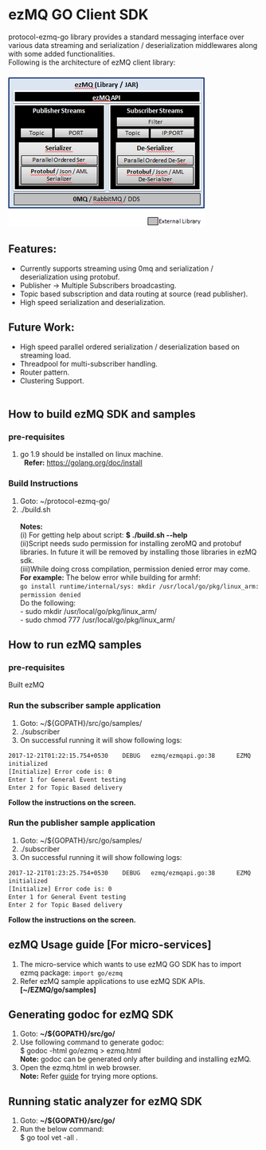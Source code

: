 # ezMQ GO Client SDK

protocol-ezmq-go library provides a standard messaging interface over various data streaming 
and serialization / deserialization middlewares along with some added functionalities.</br>
Following is the architecture of ezMQ client library: </br> </br>
![ezMQ Architecture](doc/images/ezMQ_architecture_0.1.png?raw=true "ezMQ Arch")

## Features:
* Currently supports streaming using 0mq and serialization / deserialization using protobuf.
* Publisher -> Multiple Subscribers broadcasting.
* Topic based subscription and data routing at source (read publisher).
* High speed serialization and deserialization.

## Future Work:
* High speed parallel ordered serialization / deserialization based on streaming load.
* Threadpool for multi-subscriber handling.
* Router pattern.
* Clustering Support.
</br></br>

## How to build ezMQ SDK and samples
### pre-requisites
1. go 1.9 should be installed on linux machine. </br>
   **Refer:** https://golang.org/doc/install

### Build Instructions
1. Goto: ~/protocol-ezmq-go/</br>
2. ./build.sh <options></br></br>
**Notes:** </br>
(i) For getting help about script: **$ ./build.sh --help**</br>
(ii)Script needs sudo permission for installing zeroMQ and protobuf libraries. In future it will be removed by installing those libraries in ezMQ sdk.</br>
(iii)While doing cross compilation, permission denied error may come.</br>
      **For example:** The below error while building for armhf:</br>
      `go install runtime/internal/sys: mkdir /usr/local/go/pkg/linux_arm: permission denied`</br>
       Do the following:</br>
       - sudo mkdir /usr/local/go/pkg/linux_arm/</br>
       - sudo chmod 777 /usr/local/go/pkg/linux_arm/</br>

## How to run ezMQ samples

### pre-requisites
Built ezMQ
### Run the subscriber sample application

1. Goto: ~/${GOPATH}/src/go/samples/
2. ./subscriber
3.  On successful running it will show following logs:

```
2017-12-21T01:22:15.754+0530    DEBUG   ezmq/ezmqapi.go:38      EZMQ initialized
[Initialize] Error code is: 0
Enter 1 for General Event testing
Enter 2 for Topic Based delivery
```
**Follow the instructions on the screen.**

###  Run the publisher sample application

1. Goto: ~/${GOPATH}/src/go/samples/
2. ./subscriber
3.  On successful running it will show following logs:

```
2017-12-21T01:23:25.754+0530    DEBUG   ezmq/ezmqapi.go:38      EZMQ initialized
[Initialize] Error code is: 0
Enter 1 for General Event testing
Enter 2 for Topic Based delivery
```
**Follow the instructions on the screen.**

## ezMQ Usage guide [For micro-services]
1. The micro-service which wants to use ezMQ GO SDK has to import ezmq package:
    `import go/ezmq`
2. Refer ezMQ sample applications to use ezMQ SDK APIs. **[~/EZMQ/go/samples]**

## Generating godoc for ezMQ  SDK 
1. Goto: **~/${GOPATH}/src/go/**
2.  Use following command to generate godoc: </br>
   $ godoc -html go/ezmq  > ezmq.html</br>
     **Note:** godoc can be generated only after building and installing ezMQ.
3. Open the ezmq.html in web browser. </br>
    **Note:** Refer [guide]( https://godoc.org/golang.org/x/tools/cmd/godoc) for trying more options.

## Running static analyzer for ezMQ SDK
1. Goto: **~/${GOPATH}/src/go/**
2. Run the below command:</br>
   $ go tool vet -all .
